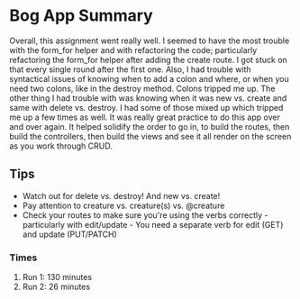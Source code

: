# Bog App Summary
  Overall, this assignment went really well.  I seemed to have the most trouble with the form_for helper and with refactoring the code; particularly refactoring the form_for helper after adding the create route.  I got stuck on that every single round after the first one.  Also, I had trouble with syntactical issues of knowing when to add a colon and where, or when you need two colons, like in the destroy method.  Colons tripped me up.  The other thing I had trouble with was knowing when it was new vs. create and same with delete vs. destroy.  I had some of those mixed up which tripped me up a few times as well.  It was really great practice to do this app over and over again.  It helped solidify the order to go in, to build the routes, then build the controllers, then build the views and see it all render on the screen as you work through CRUD.  

## Tips
  <ul>
    <li>Watch out for delete vs. destroy! And new vs. create!</li>
    <li>Pay attention to creature vs. creature(s) vs. @creature</li>
    <li>Check your routes to make sure you're using the verbs correctly - particularly with edit/update - You need a                 separate verb for edit (GET) and update (PUT/PATCH)</li>
  </ul>

### Times

  <ol>
    <li> Run 1: 130 minutes
    <li> Run 2: 26 minutes
  </ol>

